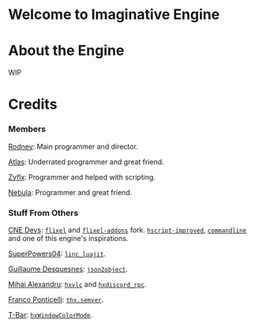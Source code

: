 # Welcome to Imaginative Engine
# About the Engine
WIP
# Credits
### Members
[Rodney](https://github.com/rodney528): Main programmer and director.

[Atlas](https://github.com/AtlasGamer27): Underrated programmer and great friend.

[Zyflx](https://github.com/Zyflx): Programmer and helped with scripting.

[Nebula](https://github.com/NebulaStellaNova): Programmer and great friend.
### Stuff From Others
[CNE Devs](https://github.com/FNF-CNE-Devs): [`flixel`](https://github.com/FNF-CNE-Devs/flixel) and [`flixel-addons`](https://github.com/FNF-CNE-Devs/flixel-addons) fork. [`hscript-improved`](https://github.com/FNF-CNE-Devs/hscript-improved), [`commandline`](https://github.com/FNF-CNE-Devs/CodenameEngine/tree/main/commandline) and one of this engine's inspirations.

[SuperPowers04](https://github.com/superpowers04): [`linc_luajit`](https://github.com/superpowers04/linc_luajit).

[Guillaume Desquesnes](https://github.com/elnabo): [`json2object`](https://github.com/elnabo/json2object).

[Mihai Alexandru](https://github.com/MAJigsaw77): [`hxvlc`](https://lib.haxe.org/p/hxvlc) and [`hxdiscord_rpc`](https://lib.haxe.org/p/hxdiscord_rpc).

[Franco Ponticelli](https://github.com/fponticelli): [`thx.semver`](https://lib.haxe.org/p/thx.semver).

[T-Bar](https://lib.haxe.org/u/T-Bar): [`hxWindowColorMode`](https://lib.haxe.org/p/hxWindowColorMode).